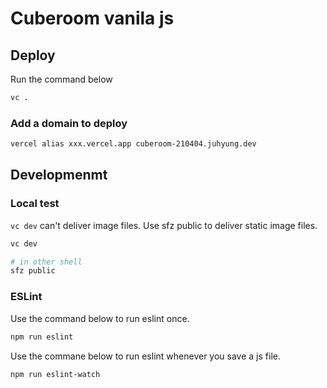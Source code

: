 # Cuberoom vanila js

## Deploy

Run the command below

```sh
vc .
```

### Add a domain to deploy

```sh
vercel alias xxx.vercel.app cuberoom-210404.juhyung.dev
```

## Developmenmt

### Local test

`vc dev` can't deliver image files. Use sfz public to deliver static image
files.

```sh
vc dev

# in other shell
sfz public
```

### ESLint

Use the command below to run eslint once.

```sh
npm run eslint
```

Use the commane below to run eslint whenever you save a js file.

```sh
npm run eslint-watch
```

